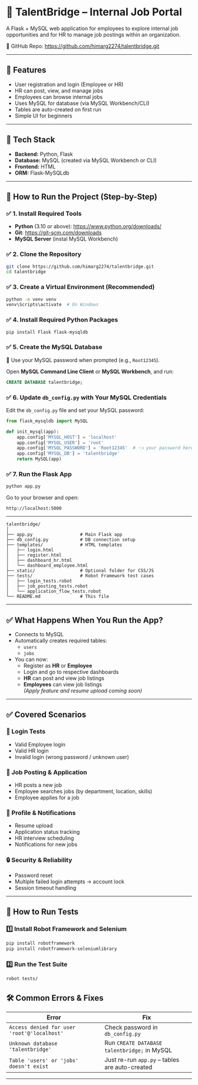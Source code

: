# 🌉 TalentBridge – Internal Job Portal

A Flask + MySQL web application for employees to explore internal job opportunities and for HR to manage job postings within an organization.

🔗 GitHub Repo: https://github.com/himarg2274/talentbridge.git

---

## 📌 Features

- User registration and login (Employee or HR)
- HR can post, view, and manage jobs
- Employees can browse internal jobs
- Uses MySQL for database (via MySQL Workbench/CLI)
- Tables are auto-created on first run
- Simple UI for beginners

---

## 🧰 Tech Stack

- **Backend:** Python, Flask
- **Database:** MySQL (created via MySQL Workbench or CLI)
- **Frontend:** HTML 
- **ORM:** Flask-MySQLdb

---

## 🚀 How to Run the Project (Step-by-Step)

### ✅ 1. Install Required Tools

- **Python** (3.10 or above): https://www.python.org/downloads/
- **Git**: https://git-scm.com/downloads
- **MySQL Server** (instal MySQL Workbench)

### ✅ 2. Clone the Repository

```bash
git clone https://github.com/himarg2274/talentbridge.git
cd talentbridge
```

### ✅ 3. Create a Virtual Environment (Recommended)

```bash
python -m venv venv
venv\Scripts\activate  # On Windows
```

### ✅ 4. Install Required Python Packages

```bash
pip install Flask flask-mysqldb
```

### ✅ 5. Create the MySQL Database

🔐 Use your MySQL password when prompted (e.g., `Root12345`).

Open **MySQL Command Line Client** or **MySQL Workbench**, and run:

```sql
CREATE DATABASE talentbridge;
```

### ✅ 6. Update `db_config.py` with Your MySQL Credentials

Edit the `db_config.py` file and set your MySQL password:

```python
from flask_mysqldb import MySQL

def init_mysql(app):
    app.config['MYSQL_HOST'] = 'localhost'
    app.config['MYSQL_USER'] = 'root'
    app.config['MYSQL_PASSWORD'] = 'Root12345'  # 👈 your password here
    app.config['MYSQL_DB'] = 'talentbridge'
    return MySQL(app)
```

### ✅ 7. Run the Flask App

```bash
python app.py
```

Go to your browser and open:

```
http://localhost:5000
```

---
````
talentbridge/
│
├── app.py                  # Main Flask app
├── db_config.py            # DB connection setup
├── templates/              # HTML templates
│   ├── login.html
│   ├── register.html
│   ├── dashboard_hr.html
│   └── dashboard_employee.html
├── static/                 # Optional folder for CSS/JS
├── tests/                  # Robot Framework test cases
│   ├── login_tests.robot
│   ├── job_posting_tests.robot
│   └── application_flow_tests.robot
└── README.md               # This file
````
---

## ✅ What Happens When You Run the App?

- Connects to MySQL
- Automatically creates required tables:
  - `users`
  - `jobs`
- You can now:
  - Register as **HR** or **Employee**
  - Login and go to respective dashboards
  - **HR** can post and view job listings
  - **Employees** can view job listings  
  *(Apply feature and resume upload coming soon)*

---
## ✅ Covered Scenarios

### 🔐 Login Tests
- Valid Employee login  
- Valid HR login  
- Invalid login (wrong password / unknown user)  

### 💼 Job Posting & Application
- HR posts a new job  
- Employee searches jobs (by department, location, skills)  
- Employee applies for a job  

### 👤 Profile & Notifications
- Resume upload  
- Application status tracking  
- HR interview scheduling  
- Notifications for new jobs  

### 🔒 Security & Reliability
- Password reset  
- Multiple failed login attempts → account lock  
- Session timeout handling  

---

## 🚀 How to Run Tests

### 1️⃣ Install Robot Framework and Selenium

```bash
pip install robotframework
pip install robotframework-seleniumlibrary
```
### 2️⃣ Run the Test Suite
```bash
robot tests/
```
## 🛠️ Common Errors & Fixes

| Error | Fix |
|-------|-----|
| `Access denied for user 'root'@'localhost'` | Check password in `db_config.py` |
| `Unknown database 'talentbridge'` | Run `CREATE DATABASE talentbridge;` in MySQL |
| `Table 'users' or 'jobs' doesn't exist` | Just re-run `app.py` – tables are auto-created |

---




